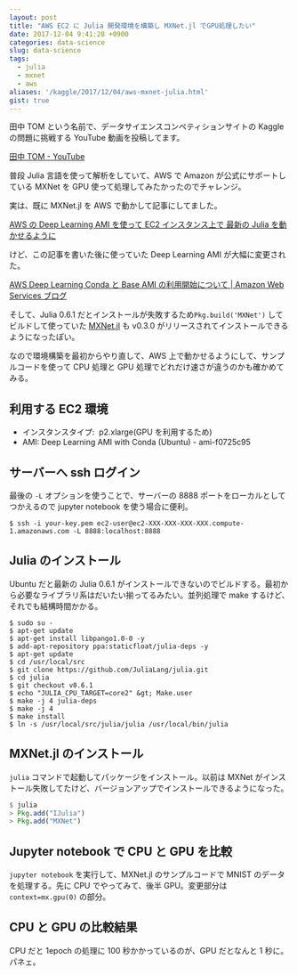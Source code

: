 ```yaml
---
layout: post
title: "AWS EC2 に Julia 開発環境を構築し MXNet.jl でGPU処理したい"
date: 2017-12-04 9:41:28 +0900
categories: data-science
slug: data-science
tags:
  - julia
  - mxnet
  - aws
aliases: '/kaggle/2017/12/04/aws-mxnet-julia.html'
gist: true
---
```


田中 TOM という名前で、データサイエンスコンペティションサイトの Kaggle の問題に挑戦する YouTube 動画を投稿してます。

[田中 TOM \- YouTube](https://www.youtube.com/channel/UCWXXSB94_CUAYD7XgdLzvBg)

普段 Julia 言語を使って解析をしていて、AWS で Amazon が公式にサポートしている MXNet を GPU 使って処理してみたかったのでチャレンジ。

実は、既に MXNet.jl を AWS で動かして記事にしてました。

[AWS の Deep Learning AMI を使って EC2 インスタンス上で 最新の Julia を動かせるように](https://tech-regonn.github.io/julia/2017/11/11/aws-julia.html)

けど、この記事を書いた後に使っていた Deep Learning AMI が大幅に変更された。

[AWS Deep Learning Conda と Base AMI の利用開始について \| Amazon Web Services ブログ](https://aws.amazon.com/jp/blogs/news/getting-started-with-the-aws-deep-learning-conda-and-base-amis/)

そして、Julia 0.6.1 だとインストールが失敗するため`Pkg.build('MXNet')` してビルドして使っていた [MXNet\.jl](https://github.com/dmlc/MXNet.jl) も v0.3.0 がリリースされてインストールできるようになったぽい。

なので環境構築を最初からやり直して、AWS 上で動かせるようにして、サンプルコードを使って CPU 処理と GPU 処理でどれだけ速さが違うのかも確かめてみる。

## 利用する EC2 環境

- インスタンスタイプ:  p2.xlarge(GPU を利用するため)
- AMI: Deep Learning AMI with Conda (Ubuntu) - ami-f0725c95

## サーバーへ ssh ログイン

最後の `-L` オプションを使うことで、サーバーの 8888 ポートをローカルとしてつかえるので jupyter notebook を使う場合に便利。

```shell
$ ssh -i your-key.pem ec2-user@ec2-XXX-XXX-XXX-XXX.compute-1.amazonaws.com -L 8888:localhost:8888
```

## Julia のインストール

Ubuntu だと最新の Julia 0.6.1 がインストールできないのでビルドする。最初から必要なライブラリ系はだいたい揃ってるみたい。並列処理で make するけど、それでも結構時間かかる。

```shell
$ sudo su -
$ apt-get update
$ apt-get install libpango1.0-0 -y
$ add-apt-repository ppa:staticfloat/julia-deps -y
$ apt-get update
$ cd /usr/local/src
$ git clone https://github.com/JuliaLang/julia.git
$ cd julia
$ git checkout v0.6.1
$ echo "JULIA_CPU_TARGET=core2" &gt; Make.user
$ make -j 4 julia-deps
$ make -j 4
$ make install
$ ln -s /usr/local/src/julia/julia /usr/local/bin/julia
```

## MXNet.jl のインストール

`julia` コマンドで起動してパッケージをインストール。以前は MXNet がインストール失敗してたけど、バージョンアップでインストールできるようになった。

```julia
$ julia
> Pkg.add("IJulia")
> Pkg.add("MXNet")
```

## Jupyter notebook で CPU と GPU を比較

`jupyter notebook` を実行して、MXNet.jl のサンプルコードで MNIST のデータを処理する。先に CPU でやってみて、後半 GPU。変更部分は `context=mx.gpu(0)` の部分。

<amp-gist
  data-gistid="145b1f441a34f31246b9ad0d650d3738"
  layout="fixed-height"
  height="225">
</amp-gist>

## CPU と GPU の比較結果

CPU だと 1epoch の処理に 100 秒かかっているのが、GPU だとなんと 1 秒に。パネェ。
